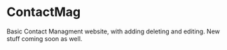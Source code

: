 # ContactMag
Basic Contact Managment website, with adding deleting and editing. New stuff coming soon as well.
